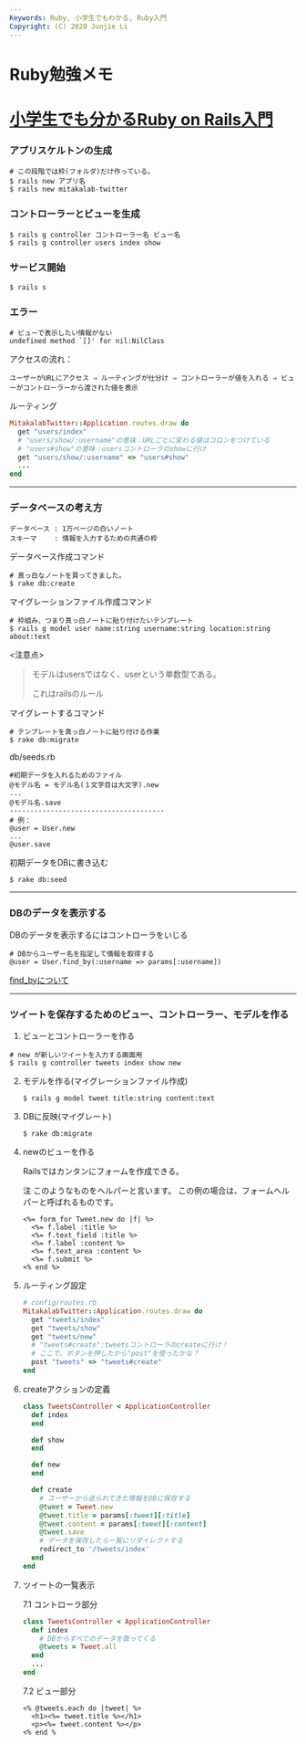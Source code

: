 ```yaml
---
Keywords: Ruby, 小学生でもわかる, Ruby入門
Copyright: (C) 2020 Junjie Li
---
```


# Ruby勉強メモ

# [小学生でも分かるRuby on Rails入門](https://openbook4.me/projects/92/)

### アプリスケルトンの生成

```
# この段階では枠(フォルダ)だけ作っている。
$ rails new アプリ名
$ rails new mitakalab-twitter
```

### コントローラーとビューを生成

```
$ rails g controller コントローラー名 ビュー名
$ rails g controller users index show
```

### サービス開始

```
$ rails s
```

### エラー

```
# ビューで表示したい情報がない
undefined method `[]' for nil:NilClass
```

アクセスの流れ：

```
ユーザーがURLにアクセス ⇒ ルーティングが仕分け ⇒ コントローラーが値を入れる ⇒ ビューがコントローラーから渡された値を表示
```

ルーティング

```ruby
MitakalabTwitter::Application.routes.draw do
  get "users/index"
  # "users/show/:username"の意味：URLごとに変わる値はコロンをつけている
  # "users#show"の意味：usersコントローラのshowに行け
  get "users/show/:username" => "users#show"
  ...
end
```

***

### データベースの考え方

```
データベース : 1万ページの白いノート
スキーマ　　 : 情報を入力するための共通の枠
```

データベース作成コマンド

```
# 真っ白なノートを買ってきました。
$ rake db:create
```

マイグレーションファイル作成コマンド

```
# 枠組み、つまり真っ白ノートに貼り付けたいテンプレート
$ rails g model user name:string username:string location:string about:text
```

<注意点>

> モデルはusersではなく、userという単数型である。
>
> これはrailsのルール

マイグレートするコマンド

```
# テンプレートを真っ白ノートに貼り付ける作業
$ rake db:migrate
```

db/seeds.rb

```
#初期データを入れるためのファイル
@モデル名 = モデル名(１文字目は大文字).new
...
@モデル名.save
--------------------------------------
# 例：
@user = User.new
...
@user.save
```

初期データをDBに書き込む

```
$ rake db:seed
```

***

### DBのデータを表示する

DBのデータを表示するにはコントローラをいじる

```
# DBからユーザー名を指定して情報を取得する
@user = User.find_by(:username => params[:username])
```

[find_byについて]([https://qiita.com/mr-myself/items/cfb936dcf63d2c44d2f5](https://qiita.com/mr-myself/items/cfb936dcf63d2c44d2f5))

***

### ツイートを保存するためのビュー、コントローラー、モデルを作る

1. ビューとコントローラーを作る

```
# new が新しいツイートを入力する画面用
$ rails g controller tweets index show new
```

2. モデルを作る(マイグレーションファイル作成)

   ```
   $ rails g model tweet title:string content:text
   ```

3. DBに反映(マイグレート)

   ```
   $ rake db:migrate
   ```

4. newのビューを作る

   Railsではカンタンにフォームを作成できる。

   注 このようなものをヘルパーと言います。 この例の場合は、フォームヘルパーと呼ばれるものです。

   ```erb
   <%= form_for Tweet.new do |f| %>
     <%= f.label :title %>
     <%= f.text_field :title %>
     <%= f.label :content %>
     <%= f.text_area :content %>
     <%= f.submit %>
   <% end %>
   ```

5. ルーティング設定

   ```ruby
   # config/routes.rb
   MitakalabTwitter::Application.routes.draw do
     get "tweets/index"
     get "tweets/show"
     get "tweets/new"
     # "tweets#create":tweetsコントローラのcreateに行け！
     # ここで、ボタンを押したから"post"を使ったかな？
     post "tweets" => "tweets#create"
   end
   ```

6. createアクションの定義

   ```ruby
   class TweetsController < ApplicationController
     def index
     end
   
     def show
     end
   
     def new
     end
   
     def create
       # ユーザーから送られてきた情報をDBに保存する
       @tweet = Tweet.new
       @tweet.title = params[:tweet][:title]
       @tweet.content = params[:tweet][:content]
       @tweet.save
       # データを保存したら一覧にリダイレクトする
       redirect_to '/tweets/index'
     end
   end
   ```

7. ツイートの一覧表示

   7.1 コントローラ部分

   ```ruby
   class TweetsController < ApplicationController
     def index
       # DBからすべてのデータを取ってくる
       @tweets = Tweet.all
     end
     ...
   end
   ```

   7.2 ビュー部分

   ```erb
   <% @tweets.each do |tweet| %>
     <h1><%= tweet.title %></h1>
     <p><%= tweet.content %></p>
   <% end %
   ```
